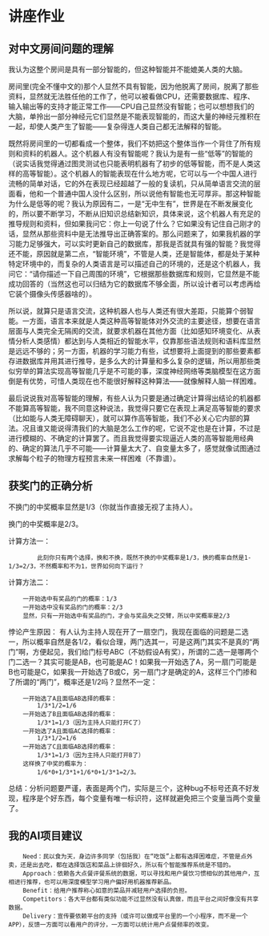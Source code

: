 ﻿讲座作业
===================
对中文房间问题的理解
-------------

我认为这整个房间是具有一部分智能的，但这种智能并不能媲美人类的大脑。
	
房间里(完全不懂中文的)那个人显然不具有智能，因为他脱离了房间，脱离了那些资料，显然就无法胜任他的工作了，他可以被看做CPU，还需要数据库、程序、输入输出等的支持才能正常工作——CPU自己显然没有智能；也可以想想我们的大脑，单拎出一部分神经元它们显然是不能表现智能的，而这大量的神经元推积在一起，却使人类产生了智能——复杂得连人类自己都无法解释的智能。
	
既然将房间里的一切都看成一个整体，我们不妨把这个整体当作一个背住了所有规则和资料的机器人。这个机器人有没有智能呢？我认为是有一些“低等”的智能的（说实话我觉得通过图灵测试也只能表明机器有了初步的低等智能，而不是人类这样的高等智能）。这个机器人的智能表现在什么地方呢，它可以与一个中国人进行流畅的简单对话，它的外在表现已经超越了一般的复读机，只从简单语言交流的层面看，他和一个普通中国人没什么区别，所以说他有智能也无可厚非。那这种智能为什么是低等的呢？我认为原因有二，一是“无中生有”，世界是在不断发展变化的，所以要不断学习，不断从旧知识总结新知识，具体来说，这个机器人有充足的推导规则和资料，但如果我问它：你上一句说了什么？它如果没有记住自己刚才的话，显然从那些资料中是无法推导出正确答案的。那么问题来了，如果我机器的学习能力足够强大，可以实时更新自己的数据库，那我是否就具有强的智能？我觉得还不能，原因就是第二点，“智能环境”，不管是人类，还是智能体，都是处于某种特定环境中的，而复杂的人类语言是可以描述自己的环境的，还是这个机器人，我问它：“请你描述一下自己周围的环境”，它根据那些数据库和规则，它显然是不能成功回答的（当然这也可以归结为它的数据库不够全面，所以设计者可以考虑再给它装个摄像头传感器啥的）。
	
所以说，就算只是语言交流，这种机器人也与人类还有很大差距，只能算个弱智能。一方面，语言本来就是人类这种高等智能体对外交流的主要途径，想要在语言层面与人类完全无隔阂的交流，就要求机器在其他方面（比如感知环境变化、从表情分析人类感情）都达到与人类相近的智能水平，仅靠那些语法规则和语料库显然是远远不够的；另一方面，机器的学习能力有些，试想要将上面提到的那些要素都存进数据库并用其进行推导，是多么大的计算量和多么复杂的逻辑，所以用那些类似穷举的算法实现高等智能几乎是不可能的事，深度神经网络等类脑模型在这方面倒是有优势，可惜人类现在也不能很好解释这种算法——就像解释人脑一样困难。
		
最后说说我对高等智能的理解，有些人认为只要是通过确定计算得出结论的机器都不能算高等智能，我不同意这种说法，我觉得只要它在表现上满足高等智能的要求（比如能与人类无障碍聊天），就可以算作高等智能，我们不必关心它内部的算法。况且谁又能说得清我们的大脑是怎么工作的呢，它说不定也是在计算，不过是进行模糊的、不确定的计算罢了。而且我觉得要实现逼近人类的高等智能用经典的、确定的算法几乎不可能——计算量太大了、自变量太多了，感觉就像试图通过求解每个粒子的物理方程预言未来一样困难（不靠谱）。

获奖门的正确分析
-------------------

不换门的中奖概率显然是1/3（你就当作直接无视了主持人）。
		
换门的中奖概率是2/3。
		
计算方法一：
			
			此刻你只有两个选择，换和不换，既然不换的中奖概率是1/3，换的概率自然是1-1/3=2/3，不然概率和不为1，世界如何向下运行？

计算方法二：
		
		一开始选中有奖品的门的概率：1/3
		一开始选中没有奖品的门的概率：2/3
		显然，只有一开始选中有奖品的门，才会与奖品失之交臂，所以中奖概率是2/3
		
悖论产生原因：
		有人认为主持人现在开了一扇空门，我现在面临的问题是二选一，所以概率自然是各1/2，看似合理，两门选其一，可是这两门其实不是真的“两门”啊，方便起见，我们给门标号ABC（不妨假设A有奖），所谓的二选一是哪两个门二选一？其实可能是AB，也可能是AC！如果我一开始选了A，另一扇门可能是B也可能是C，如果我一开始选了B或C，另一扇门才是确定的A，这样三个门掺和了所谓的“两门”，概率还是1/2吗？显然不一定：
		
		一开始选了A且面临AB选择的概率：
			1/3*1/2=1/6
		一开始选了B且面临AB选择的概率：
			1/3*1=1/3（因为主持人只能打开C了）
		一开始选了A且面临AC选择的概率：
			1/3*1/2=1/6
		一开始选了C且面临AB选择的概率：
			1/3*1=1/3（因为主持人只能打开B了）
		这样换了中奖的概率为：
			1/6*0+1/3*1+1/6*0+1/3*1=2/3。
		
总结：分析问题要严谨，表面是两个门，实际是三个，这种bug不标号还真不好发现，程序是个好东西，每个变量有唯一标识符，这样就避免把三个变量当两个变量了。


我的AI项目建议
-------------
		Need：民以食为天，身边许多同学（包括我）在“吃饭”上都有选择困难症，不管是点外卖，还是出去吃，都在选择饭店和菜品上徘徊好久，所以有个智能推荐系统是不错的。
		Approach：依赖各大点餐评餐系统的数据，可以寻找和用户餐饮习惯相似的其他用户，互相进行推荐，也可以用深度模型学习用户偏好用机器推荐新品。
		Benefit：给用户推荐称心如意的菜品并减轻用户选择的负担。
		Competitors：各大平台都有类似功能不过显然没有认真做，而且平台之间好像没有共享数据。
		Delivery：宣传要依赖平台的支持（或许可以做成平台里的一个小程序，而不是一个APP），反馈一方面可以看用户的评分，一方面可以统计用户点餐频率的改变。